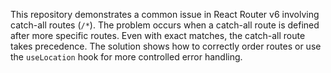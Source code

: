 This repository demonstrates a common issue in React Router v6 involving catch-all routes (`/*`).  The problem occurs when a catch-all route is defined after more specific routes. Even with exact matches, the catch-all route takes precedence.  The solution shows how to correctly order routes or use the `useLocation` hook for more controlled error handling. 